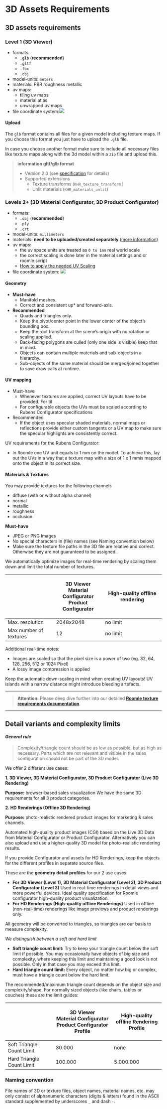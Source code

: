 # 3D Assets Requirements

## 3D assets requirements

### Level 1 (3D Viewer)

* formats:
  * **`.glb`** (**recommended**)
  * `.gltf`
  * `.fbx`
  * `.obj`
* model-units: `meters`
* materials: PBR roughness metallic
* uv maps:
  * tiling uv maps
  * material atlas
  * unwrapped uv maps
* file coordinate system:![](<../images/axis-alignment-static (1).png>)

#### Upload

The `glb` format contains all files for a given model including texture maps. If you choose this format you just have to upload the `.glb` file.

In case you choose another format make sure to include all necessary files like texture maps along with the 3d model within a `zip` file and upload this.

> **information gltf/glb format**
>
> * Version 2.0 (see [specification](https://github.com/KhronosGroup/glTF/tree/master/specification/2.0) for details)
> * Supported extensions
>   * Texture transforms (`KHR_texture_transform` )
>   * Unlit materials (`KHR_materials_unlit`)

### Levels 2+ (3D Material Configurator, 3D Product Configurator)

* formats:
  * `.obj` (**recommended**)
  * `.ply`
  * `.crt`
* model-units: `millimeters`
* materials: **need to be uploaded/created separately** ([more information](../help/materials.md))
* uv maps:
  * the uv space units are treated as `0 to 1mm` real world scale
  * the correct scaling is done later in the material settings and or roomle script
  * [How to apply the needed UV Scaling](../help/meshes.md)
* file coordinate system: ![](<../images/axis-alignment-config (1).png>)

#### Geometry

* **Must-have**
  * Manifold meshes.
  * Correct and consistent up­\* and forward­-axis.
* **Recommended**
  * Quads and triangles only.
  * Keep the pivot/center point in the lower center of the object’s bounding box.
  * Keep the root transform at the scene’s origin with no rotation or scaling applied.
  * Back-facing polygons are culled (only one side is visible) keep that in mind.
  * Objects can contain multiple materials and sub-­objects in a hierarchy.
  * Sub­-objects of the same material should be merged/joined together to save draw calls at runtime.

#### UV mapping

* Must-have
  * Whenever textures are applied, correct UV layouts have to be provided. For til
  * For configurable objects the UVs must be scaled according to Rubens Configurator specifications
* Recommended
  * If the object uses specular shaded materials, normal maps or reflections provide either custom tangents or a UV ­map to make sure the specular highlights are consistently correct.

UV requirements for the Rubens Configurator:

* In Roomle one UV unit equals to 1 mm on the model. To achieve this, lay out the UVs in a way that a texture map with a size of 1 x 1 mmis mapped onto the object in its correct size.

#### Materials & Textures

You may provide textures for the following channels

* diffuse (with or without alpha channel)
* normal
* metallic
* roughness
* occlusion

**Must-have**

* JPEG or PNG Images
* No special characters in (file) names (see Naming convention below)
* Make sure the texture file paths in the 3D file are relative and correct. Otherwise they are not guaranteed to be assigned.

We automatically optimize images for real-time rendering by scaling them down and limit the total number of textures.

|                        | <p><strong>3D Viewer</strong><br><strong>Material Configurator</strong><br><strong>Product Configurator</strong></p> | **High-quality offline rendering** |
| ---------------------- | -------------------------------------------------------------------------------------------------------------------- | ---------------------------------- |
| Max. resolution        | 2048x2048                                                                                                            | no limit                           |
| Max number of textures | 12                                                                                                                   | no limit                           |

Additional real-time notes:

* Images are scaled so that the pixel size is a power of two (eg. 32, 64, 128, 256, 512 or 1024 Pixel)
* A lossy image compression is applied

Keep the automatic down-scaling in mind when creating UV layouts! UV islands with a narrow distance might introduce bleeding artefacts.

***

> **Attention:** Please deep dive further into our detailed [**Roomle texture requirements documentation**](../../content-creation/materialdefinition/).

***

## Detail variants and complexity limits

#### _General rule_

> Complexity/triangle count should be as low as possible, but as high as necessary. Parts which are not relevant and visible in the sales configuration should not be part of the 3D model.

We offer 2 different use cases:

**1. 3D Viewer, 3D Material Configurator, 3D Product Configurator (Live 3D Rendering)**

**Purpose:** browser-based sales visualization We have the same 3D requirements for all 3 product categories.

**2. HD Renderings (Offline 3D Rendering)**

**Purpose:** photo-realistic rendered product images for marketing & sales channels.

Automated high-quality product images (CGI) based on the Live 3D Data from Material Configurator or Product Configurator. Alternatively you can also upload and use a higher-quality 3D model for photo-realistic rendering results.

If you provide Configurator and assets for HD Renderings, keep the objects for the different profiles in separate source files.

These are the **geometry detail profiles** for our 2 use cases:

* **For 3D Viewer (Level 1), 3D Material Configurator (Level 2), 3D Product Configurator (Level 3)** Used in real-time renderings in detail views and more powerful devices. Ideal quality specification for Roomle configurator high-quality product visualization.
* **For HD Renderings (High-quality offline Renderings)** Used in offline (non-real-time) renderings like image previews and product renderings only.

All geometry will be converted to triangles, so triangles are our basis to measure complexity.

_We distinguish between a soft and hard limit_

* **Soft triangle count limit:** Try to keep your triangle count below the soft limit if possible. You may occasionally have objects of big size and complexity, where keeping this limit and maintaining a good look is not possible. Only in that case you may exceed this limit.
* **Hard triangle count limit:** Every object, no matter how big or complex, must have a triangle count below the hard limit.

The recommended/maximum triangle count depends on the object size and complexity/shape. For normally sized objects (like chairs, tables or couches) these are the limit guides:

|                           | <p><strong>3D Viewer</strong><br><strong>Material Configurator</strong><br><strong>Product Configurator Profile</strong></p> | <p><strong>High-quality</strong><br><strong>offline Rendering Profile</strong></p> |
| ------------------------- | ---------------------------------------------------------------------------------------------------------------------------- | ---------------------------------------------------------------------------------- |
| Soft Triangle Count Limit | 30.000                                                                                                                       | none                                                                               |
| Hard Triangle Count Limit | 100.000                                                                                                                      | 5.000.000                                                                          |

### Naming convention

File names of 3D or texture files, object names, material names, etc. may only consist of alphanumeric characters (digits & letters) found in the ASCII standard supplemented by underscores `_` and dash `-`.
